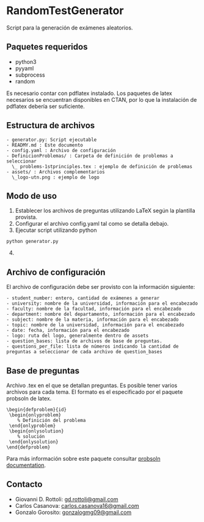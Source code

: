 # RandomTestGenerator

Script para la generación de exámenes aleatorios. 

## Paquetes requeridos
- python3
- pyyaml
- subprocess
- random

Es necesario contar con pdflatex instalado. Los paquetes de latex necesarios se encuentran disponibles en CTAN, por lo que la instalación de pdflatex debería ser suficiente.

## Estructura de archivos
```
- generator.py: Script ejecutable 
- READMY.md : Este documento
- config.yaml : Archivo de configuración
- DefinicionProblemas/ : Carpeta de definición de problemas a seleccionar
  \_ problems-1stprinciples.tex : ejemplo de definición de problemas
- assets/ : Archivos complementarios
  \_logo-utn.png : ejemplo de logo
```

## Modo de uso

1. Establecer los archivos de preguntas utilizando LaTeX según la plantilla provista. 
2. Configurar el archivo config.yaml tal como se detalla debajo.
3. Ejecutar script utilizando python
```
python generator.py
```
4.

## Archivo de configuración

El archivo de configuración debe ser provisto con la información siguiente:
```
- student_number: entero, cantidad de exámenes a generar
- university: nombre de la universidad, información para el encabezado
- faculty: nombre de la facultad, información para el encabezado
- department: nombre del departamento, información para el encabezado
- subject: nombre de la materia, información para el encabezado
- topic: nombre de la universidad, información para el encabezado
- date: fecha, información para el encabezado
- logo: ruta del logo, generalmente dentro de assets
- question_bases: lista de archivos de base de preguntas.
- questions_per_file: lista de números indicando la cantidad de preguntas a seleccionar de cada archivo de question_bases
```
## Base de preguntas

Archivo .tex en el que se detallan preguntas. Es posible tener varios archivos para cada tema.
El formato es el especificado por el paquete probsoln de latex. 

```
\begin{defproblem}{id}
 \begin{onlyproblem}
    % Definición del problema
 \end{onlyproblem}
 \begin{onlysolution}
    % solución
 \end{onlysolution}
\end{defproblem}
```

Para más información sobre este paquete consultar [probsoln documentation](http://ctan.dcc.uchile.cl/macros/latex/contrib/probsoln/probsoln.pdf).

## Contacto

- Giovanni D. Rottoli: gd.rottoli@gmail.com
- Carlos Casanova: carlos.casanova16@gmail.com
- Gonzalo Gorosito: gonzalogmg09@gmail.com




